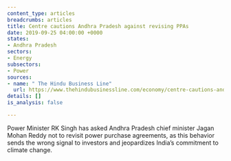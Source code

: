 ```yaml
---
content_type: articles
breadcrumbs: articles
title: Centre cautions Andhra Pradesh against revising PPAs
date: 2019-09-25 04:00:00 +0000
states:
- Andhra Pradesh
sectors:
- Energy
subsectors:
- Power
sources:
- name: " The Hindu Business Line"
  url: https://www.thehindubusinessline.com/economy/centre-cautions-andhra-pradesh-against-revising-ppas/article29475228.ece
details: []
is_analysis: false

---
```

Power Minister RK Singh has asked Andhra Pradesh chief minister Jagan Mohan Reddy not to revisit power purchase agreements, as this behavior sends the wrong signal to investors and jeopardizes India’s commitment to climate change.